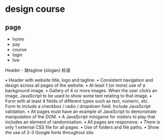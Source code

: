# design course

## page
* home
* pay
* course
* login
* live

Header - 缺tagline (slogan) 标语


• Header with website title, logo and tagline. 
• Consistent navigation and design across all pages of the website. 
• At least 1 (or more) use of a background image. 
• Gallery of 4 or more images. When the user clicks an image, JavaScript to be used to show some text relating to that image. 
• Form with at least 4 fields of different types such as text, numeric, etc. Form to include a checkbox / radio / dropdown field. Include JavaScript validation. 
• All pages must have an example of JavaScript to demonstrate manipulation of the DOM. 
• A JavaScript minigame for visitors to play that includes an element of randomisation. 
• All pages are responsive. 
• There is only 1 external CSS file for all pages. 
• Use of folders and file paths. 
• Show the use of 2-3 Google fonts throughout site.
